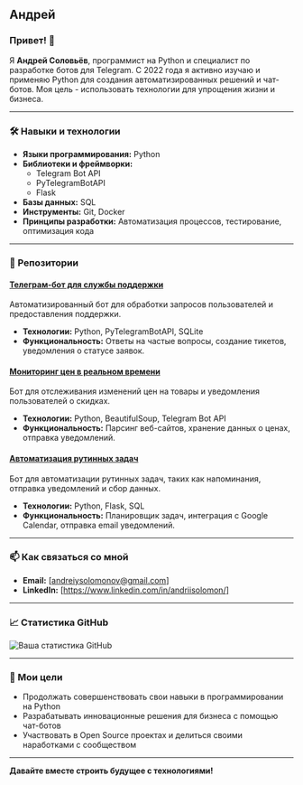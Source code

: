 ## Андрей

### Привет! 👋

Я **Андрей Соловьёв**, программист на Python и специалист по разработке ботов для Telegram. С 2022 года я активно изучаю и применяю Python для создания автоматизированных решений и чат-ботов. Моя цель - использовать технологии для упрощения жизни и бизнеса.

---

### 🛠️ Навыки и технологии

- **Языки программирования:** Python
- **Библиотеки и фреймворки:** 
  - Telegram Bot API
  - PyTelegramBotAPI
  - Flask
- **Базы данных:** SQL
- **Инструменты:** Git, Docker
- **Принципы разработки:** Автоматизация процессов, тестирование, оптимизация кода

---

### 📂 Репозитории

#### [Телеграм-бот для службы поддержки](https://github.com/andriisolomon/support-bot)
Автоматизированный бот для обработки запросов пользователей и предоставления поддержки.

- **Технологии:** Python, PyTelegramBotAPI, SQLite
- **Функциональность:** Ответы на частые вопросы, создание тикетов, уведомления о статусе заявок.

#### [Мониторинг цен в реальном времени](https://github.com/andriisolomon/price-monitor-bot)
Бот для отслеживания изменений цен на товары и уведомления пользователей о скидках.

- **Технологии:** Python, BeautifulSoup, Telegram Bot API
- **Функциональность:** Парсинг веб-сайтов, хранение данных о ценах, отправка уведомлений.

#### [Автоматизация рутинных задач](https://github.com/andriisolomon/task-automation-bot)
Бот для автоматизации рутинных задач, таких как напоминания, отправка уведомлений и сбор данных.

- **Технологии:** Python, Flask, SQL
- **Функциональность:** Планировщик задач, интеграция с Google Calendar, отправка email уведомлений.

---

### 📫 Как связаться со мной

- **Email:** [andreiysolomonov@gmail.com]
- **LinkedIn:** [https://www.linkedin.com/in/andriisolomon/]

---

### 📈 Статистика GitHub

![Ваша статистика GitHub](https://github-readme-stats.vercel.app/api?username=andriisolomon&show_icons=true&theme=radical)

---

### 🚀 Мои цели

- Продолжать совершенствовать свои навыки в программировании на Python
- Разрабатывать инновационные решения для бизнеса с помощью чат-ботов
- Участвовать в Open Source проектах и делиться своими наработками с сообществом

---

**Давайте вместе строить будущее с технологиями!**
